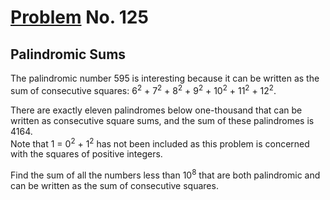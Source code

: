 # [Problem](https://projecteuler.net/problem=125) No. 125

## Palindromic Sums

The palindromic number 595 is interesting because it can be written as the sum of consecutive squares: 6<sup>2</sup> + 7<sup>2</sup> + 8<sup>2</sup> + 9<sup>2</sup> + 10<sup>2</sup> + 11<sup>2</sup> + 12<sup>2</sup>.

There are exactly eleven palindromes below one-thousand that can be written as consecutive square sums, and the sum of these palindromes is 4164.<br>
Note that 1 = 0<sup>2</sup> + 1<sup>2</sup> has not been included as this problem is concerned with the squares of positive integers.

Find the sum of all the numbers less than 10<sup>8</sup> that are both palindromic and can be written as the sum of consecutive squares.
